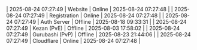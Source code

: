 | 2025-08-24 07:27:49 | Website | Online | 2025-08-24 07:27:48 |
| 2025-08-24 07:27:49 | Registration | Online | 2025-08-24 07:27:48 |
| 2025-08-24 07:27:49 | Auth Server | Offline | 2025-08-18 09:33:31 |
| 2025-08-24 07:27:49 | Kezan (PvE) | Offline | 2025-08-03 17:58:02 |
| 2025-08-24 07:27:49 | Gurubashi (PvP) | Offline | 2025-08-23 21:44:06 |
| 2025-08-24 07:27:49 | Cloudflare | Online | 2025-08-24 07:27:48 |
